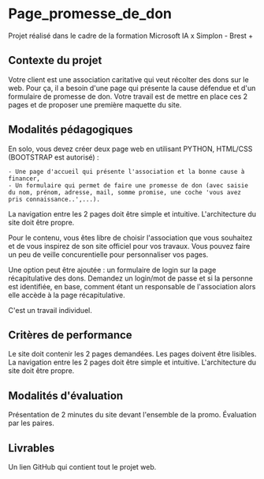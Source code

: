 # Page_promesse_de_don
Projet réalisé dans le cadre de la formation Microsoft IA x Simplon - Brest +

## Contexte du projet

Votre client est une association caritative qui veut récolter des dons sur le web. Pour ça, il a besoin d'une page qui présente la cause défendue et d'un formulaire de promesse de don. Votre travail est de mettre en place ces 2 pages et de proposer une première maquette du site.

## Modalités pédagogiques

En solo, vous devez créer deux page web en utilisant PYTHON, HTML/CSS (BOOTSTRAP est autorisé) :

    - Une page d'accueil qui présente l'association et la bonne cause à financer,
    - Un formulaire qui permet de faire une promesse de don (avec saisie du nom, prénom, adresse, mail, somme promise, une coche 'vous avez pris connaissance..',...).

La navigation entre les 2 pages doit être simple et intuitive. L'architecture du site doit être propre.

Pour le contenu, vous êtes libre de choisir l'association que vous souhaitez et de vous inspirez de son site officiel pour vos travaux. Vous pouvez faire un peu de veille concurentielle pour personnaliser vos pages.

Une option peut être ajoutée : un formulaire de login sur la page récapitulative des dons. Demandez un login/mot de passe et si la personne est identifiée, en base, comment étant un responsable de l'association alors elle accède à la page récapitulative.

C'est un travail individuel.

## Critères de performance

Le site doit contenir les 2 pages demandées. Les pages doivent être lisibles. La navigation entre les 2 pages doit être simple et intuitive. L'architecture du site doit être propre.

## Modalités d'évaluation

Présentation de 2 minutes du site devant l'ensemble de la promo. Évaluation par les paires.

## Livrables

Un lien GitHub qui contient tout le projet web.
